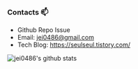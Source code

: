 ### Contacts 📫

* Github Repo Issue
* Email: jei0486@gmail.com
* Tech Blog: https://seulseul.tistory.com/

![jei0486's github stats](https://github-readme-statistics-sad0xer.vercel.app/api?username=JinSeulPark&show_icons=true&count_private=true%&theme=tokyonight)
